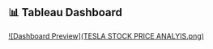 ## 📊 Tableau Dashboard
[![Dashboard Preview](TESLA STOCK PRICE ANALYIS.png)](https://public.tableau.com/views/Book1_17422341995500/TESLASTOCKPRICEANALYIS?:language=en-GB&:sid=&:redirect=auth&:display_count=n&:origin=viz_share_link)
